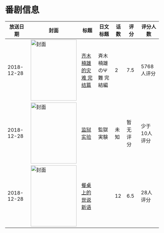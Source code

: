 # 番剧信息

|放送日期|封面|标题|日文标题|话数|评分|评分人数|
|---|---|---|---|---|---|---|
|2018-12-28|<img src="//lain.bgm.tv/pic/cover/c/10/70/251831_9b63Y.jpg" alt="封面" style="width:150px;height:200px;object-fit:cover;">|[齐木楠雄的灾难 完结篇](https://bangumi.tv/subject/251831)|斉木楠雄のΨ難 完結編|2|7.5|5768人评分|
|2018-12-28|<img src="//lain.bgm.tv/pic/cover/c/54/3f/270168_rFZft.jpg" alt="封面" style="width:150px;height:200px;object-fit:cover;">|[监狱实验](https://bangumi.tv/subject/270168)|監獄実験|未知|暂无评分|少于10人评分|
|2018-12-28|<img src="//lain.bgm.tv/pic/cover/c/18/ca/272027_wpC73.jpg" alt="封面" style="width:150px;height:200px;object-fit:cover;">|[餐桌上的世说新语](https://bangumi.tv/subject/272027)||12|6.5|28人评分|
